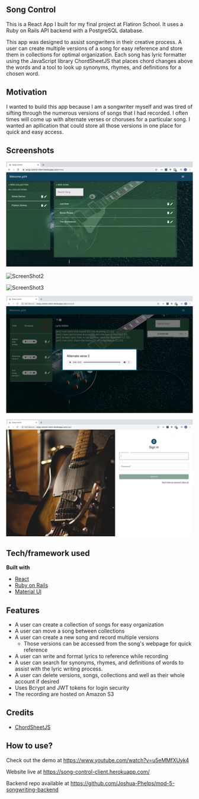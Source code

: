 ## Song Control 
This is a React App I built for my final project at Flatiron School. It uses a Ruby on Rails API backend with a PostgreSQL database. 

This app was designed to assist songwriters in their creative process. A user can create multiple versions of a song for easy reference and store them in collections for optimal organization. Each song has lyric formatter using the JavaScript library ChordSheetJS that places chord changes above the words and a tool to look up synonyms, rhymes, and definitions for a chosen word. 

## Motivation
I wanted to build this app because I am a songwriter myself and was tired of sifting through the numerous versions of songs that I had recorded. I often times will come up with alternate verses or choruses for a particular song. I wanted an apllication that could store all those versions in one place for quick and easy access. 

## Screenshots

![ScreenShot1](https://github.com/Joshua-Phelps/mod-5-songwriting-client/blob/master/src/images/ScreenShot1.png "Screen Shot 1")

![ScreenShot2](https://github.com/Joshua-Phelps/mod-5-songwriting-client/blob/master/src/images/ScreenShot2.png "Screen Shot 2")

![ScreenShot3](https://github.com/Joshua-Phelps/mod-5-songwriting-client/blob/master/src/images/ScreenShot3.png "Screen Shot 3")

![ScreenShot4](https://github.com/Joshua-Phelps/mod-5-songwriting-client/blob/master/src/images/ScreenShot4.png "Screen Shot 4")

![ScreenShot5](https://github.com/Joshua-Phelps/mod-5-songwriting-client/blob/master/src/images/ScreenShot5.png "Screen Shot 5")

## Tech/framework used

<b>Built with</b>
- [React](https://reactjs.org/)
- [Ruby on Rails](https://rubyonrails.org/)
- [Material UI](https://material-ui.com/)


## Features
- A user can create a collection of songs for easy organization 
- A user can move a song between collections
- A user can create a new song and record multiple versions 
  - Those versions can be accessed from the song's webpage for quick reference
- A user can write and format lyrics to reference while recording
- A user can search for synonyms, rhymes, and definitions of words to assist with the lyric writing process. 
- A user can delete versions, songs, collections and well as their whole account if desired
- Uses Bcrypt and JWT tokens for login security 
- The recording are hosted on Amazon S3


## Credits
 - [ChordSheetJS](https://github.com/martijnversluis/ChordSheetJS)

## How to use?
Check out the demo at https://www.youtube.com/watch?v=u5eMMfXUyk4

Website live at https://song-control-client.herokuapp.com/ 

Backend repo available at https://github.com/Joshua-Phelps/mod-5-songwriting-backend 



